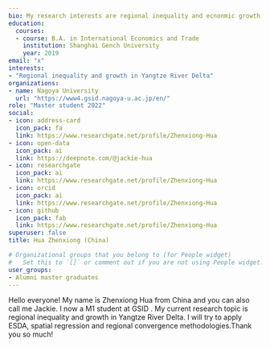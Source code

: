 ```yaml
---
bio: My research interests are regional inequality and ecnonmic growth
education:
  courses:
  - course: B.A. in International Economics and Trade
    institution: Shanghai Gench University
    year: 2019
email: "x"
interests:
- "Regional inequality and growth in Yangtze River Delta"
organizations:
- name: Nagoya University
  url: "https://www4.gsid.nagoya-u.ac.jp/en/"
role: "Master student 2022"
social:
- icon: address-card
  icon_pack: fa
  link: https://www.researchgate.net/profile/Zhenxiong-Hua
- icon: open-data
  icon_pack: ai
  link: https://deepnote.com/@jackie-hua
- icon: researchgate
  icon_pack: ai
  link: https://www.researchgate.net/profile/Zhenxiong-Hua
- icon: orcid
  icon_pack: ai
  link: https://www.researchgate.net/profile/Zhenxiong-Hua
- icon: github
  icon_pack: fab
  link: https://www.researchgate.net/profile/Zhenxiong-Hua
superuser: false
title: Hua Zhenxiong (China)

# Organizational groups that you belong to (for People widget)
#   Set this to `[]` or comment out if you are not using People widget.
user_groups:
- Alumni master graduates
---
```


Hello everyone! My name is Zhenxiong Hua from China and you can also call me Jackie. I now a  M1 student at GSID . My current research topic is regional inequality and growth in Yangtze River Delta. I will try to apply ESDA, spatial regression and regional convergence methodologies.Thank you so much!
